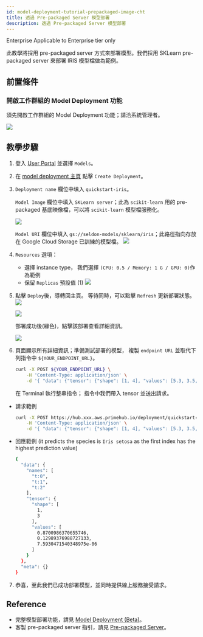 ```yaml
---
id: model-deployment-tutorial-prepackaged-image-cht
title: 透過 Pre-packaged Server 模型部署
description: 透過 Pre-packaged Server 模型部署
---
```


<div class="ee-only tooltip">Enterprise
  <span class="tooltiptext">Applicable to Enterprise tier only</span>
</div>

此教學將採用 pre-packaged server 方式來部署模型。我們採用 SKLearn pre-packaged server 來部署 IRIS 模型檔做為範例。

## 前置條件

### 開啟工作群組的 Model Deployment 功能

須先開啟工作群組的 Model Deployment 功能；請洽系統管理者。

![](assets/mdeploy_enable.png)

## 教學步驟

1. 登入 [User Portal](quickstart/login-portal-user) 並選擇 `Models`。
2. 在 [model deployment 主頁](model-deployment-feature#主頁) 點擊 `Create Deployment`。
3. `Deployment name` 欄位中填入 `quickstart-iris`。

   `Model Image` 欄位中填入 `SKLearn server`；此為 `scikit-learn` 用的 pre-packaged 基底映像檔，可以將 `scikit-learn` 模型檔服務化。

   ![](assets/mdeploy_create_model_image_suggestion.png)

   `Model URI` 欄位中填入 `gs://seldon-models/sklearn/iris`；此路徑指向存放在 Google Cloud Storage 已訓練的模型檔。
   ![](assets/mdeploy_quickstart_deploydetail_1.png)
   
4. `Resources` 選項：
    - 選擇 instance type， 我們選擇 `(CPU: 0.5 / Memory: 1 G / GPU: 0)`作為範例
    - 保留 `Replicas` 預設值 (1)
    ![](assets/mdeploy_quickstart_deployresource.png)
5. 點擊 `Deploy`後，導轉回主頁。 等待同時，可以點擊 `Refresh` 更新部署狀態。
    ![](assets/mdeploy_quickstart_deploying_iris.png)
    
    ![](assets/mdeploy_quickstart_deployed_iris.png)

    部署成功後(綠色)，點擊該部署查看詳細資訊。
    
    ![](assets/mdeploy_quickstart_detailpage_1.png)

6. 頁面顯示所有詳細資訊；準備測試部署的模型， 複製 `endpoint URL` 並取代下列指令中 `${YOUR_ENDPOINT_URL}`。
    ```bash
    curl -X POST ${YOUR_ENDPOINT_URL} \
        -H 'Content-Type: application/json' \
        -d '{ "data": {"tensor": {"shape": [1, 4], "values": [5.3, 3.5, 1.4, 0.2]}} }'
    ```
    在 Terminal 執行整串指令； 指令中我們帶入 tensor 並送出請求。

  - 請求範例
      ```bash
      curl -X POST https://hub.xxx.aws.primehub.io/deployment/quickstart-iris-xxx/api/v1.0/predictions \
          -H 'Content-Type: application/json' \
          -d '{ "data": {"tensor": {"shape": [1, 4], "values": [5.3, 3.5, 1.4, 0.2]}} }'
      ```
  - 回應範例 (it predicts the species is `Iris setosa` as the first index has the highest prediction value)
      ```bash
      {
        "data": {
          "names": [
            "t:0",
            "t:1",
            "t:2"
          ],
          "tensor": {
            "shape": [
              1,
              3
            ],
            "values": [
              0.8700986370655746,
              0.12989376988727133,
              7.5930471540348975e-06
            ]
          }
        },
        "meta": {}
      }
      ```
7. 恭喜，至此我們已成功部署模型，並同時提供線上服務接受請求。

## Reference

- 完整模型部署功能，請見 [Model Deployment (Beta)](model-deployment-feature)。
- 客製 pre-packaged server 指引，請見 [Pre-packaged Server](model-deployment-prepackaged-server-intro-cht)。
